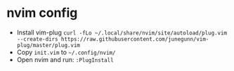 # nvim config

- Install vim-plug `curl -fLo ~/.local/share/nvim/site/autoload/plug.vim --create-dirs https://raw.githubusercontent.com/junegunn/vim-plug/master/plug.vim`
- Copy `init.vim` to `~/.config/nvim/`
- Open nvim and run: `:PlugInstall`
